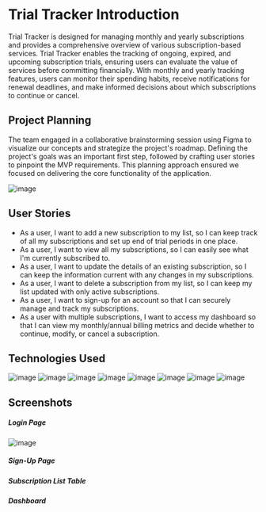 # Trial Tracker Introduction
<p>Trial Tracker is designed for managing monthly and yearly subscriptions and provides a comprehensive overview of various subscription-based services. Trial Tracker enables the tracking of ongoing, expired, and upcoming subscription trials, ensuring users can evaluate the value of services before committing financially. With monthly and yearly tracking features, users can monitor their spending habits, receive notifications for renewal deadlines, and make informed decisions about which subscriptions to continue or cancel.</p>

## Project Planning
The team engaged in a collaborative brainstorming session using Figma to visualize our concepts and strategize the project's roadmap. Defining the project's goals was an important first step, followed by crafting user stories to pinpoint the MVP requirements. This planning approach ensured we focused on delivering the core functionality of the application.

![image](https://github.com/Andieroid-UA/Notflix/assets/48695329/79918f84-53b6-4a84-80ea-7b3a3b8388e6)

## User Stories
- As a user, I want to add a new subscription to my list, so I can keep track of all my subscriptions and set up end of trial periods in one place.
- As a user, I want to view all my subscriptions, so I can easily see what I'm currently subscribed to.
- As a user, I want to update the details of an existing subscription, so I can keep the information current with any changes in my subscriptions.
- As a user, I want to delete a subscription from my list, so I can keep my list updated with only active subscriptions.
- As a user, I want to sign-up for an account so that I can securely manage and track my subscriptions. 
- As a user with multiple subscriptions, I want to access my dashboard so that I can view my monthly/annual billing metrics and decide whether to continue, modify, or cancel a subscription.

## Technologies Used
![image](https://img.shields.io/badge/Angular-DD0031?style=for-the-badge&logo=angular&logoColor=white)
![image](https://img.shields.io/badge/TypeScript-007ACC?style=for-the-badge&logo=typescript&logoColor=white)
![image](https://img.shields.io/badge/HTML5-E34F26?style=for-the-badge&logo=html5&logoColor=white)
![image](https://img.shields.io/badge/CSS3-1572B6?style=for-the-badge&logo=css3&logoColor=white)
![image](https://img.shields.io/badge/Bootstrap-563D7C?style=for-the-badge&logo=bootstrap&logoColor=white)
![image](https://img.shields.io/badge/GIT-E44C30?style=for-the-badge&logo=git&logoColor=white)
![image](https://img.shields.io/badge/firebase-ffca28?style=for-the-badge&logo=firebase&logoColor=black)
![image](https://img.shields.io/badge/Figma-F24E1E?style=for-the-badge&logo=figma&logoColor=white)

## Screenshots
##### Login Page
![image](https://github.com/Andieroid-UA/Notflix/assets/48695329/2b359f1c-7415-4a32-8516-eaa99435ae79)

##### Sign-Up Page
##### Subscription List Table
##### Dashboard
